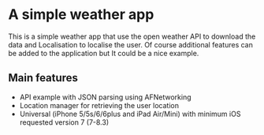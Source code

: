 # A simple weather app
This is a simple weather app that use the open weather API to download the data and Localisation to localise the user. Of course additional features can be added to the application but It could be a nice example.

## Main features

- API example with JSON parsing using AFNetworking 
- Location manager for retrieving the user location
- Universal (iPhone 5/5s/6/6plus and iPad Air/Mini) with minimum iOS requested version 7 (7-8.3)
